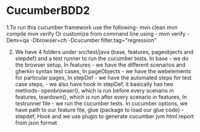 # CucumberBDD2
   1.To run this cucumber framework use the following-
   mvn clean
   mvn compile
   mvn verify
   Or customize from command line using -
   mvn verify -Denv=qa -Dbrowser=ch -Dcucumber.filter.tag="regression"

2. We have 4 folders under src/test/java (base, features, pageobjects and stepdef) and a test runner to run the cucumber tests.
   In base - we do the browser setup,
   In features - we have the different scenarios and gherkin syntax test cases,
   In pageObjects - we have the webelements for particular pages,
   In stepDef - we have the automated steps for test case steps,
              - we also have hook in stepDef, it basically has two methods-
                openbrowser(), which is run before every scenario in features,
                teardown(), which is run after every scenario in features,
   In testrunner file - we run the cucumber tests. In cucumber options, we have path to our feature file, 
                        glue (package to load our glue code) - stepdef, Hook 
                        and we use plugin to generate cucumber jvm html report from json format
